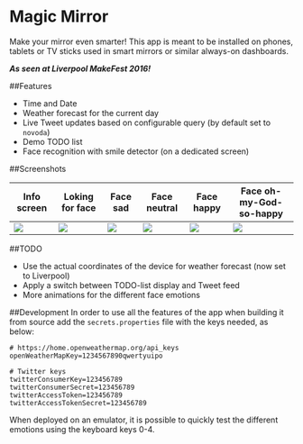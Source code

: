 # Magic Mirror
Make your mirror even smarter!
This app is meant to be installed on phones, tablets or TV sticks used in smart mirrors or similar always-on dashboards.

**_As seen at Liverpool MakeFest 2016!_**

##Features
* Time and Date
* Weather forecast for the current day
* Live Tweet updates based on configurable query (by default set to `novoda`)
* Demo TODO list
* Face recognition with smile detector (on a dedicated screen)

##Screenshots

| Info screen | Loking for face | Face sad | Face neutral | Face happy | Face oh-my-God-so-happy | 
|---|---|---|---|---|---|
|![](screenshots/info_screen.png)|![](screenshots/0_looking.png)|![](screenshots/1_sad.png)|![](screenshots/2_neutral.png) |![](screenshots/3_happy.png)|![](screenshots/4_omgSoHappy.png)|

##TODO
* Use the actual coordinates of the device for weather forecast (now set to Liverpool)
* Apply a switch between TODO-list display and Tweet feed
* More animations for the different face emotions

##Development
In order to use all the features of the app when building it from source add the `secrets.properties` file with the keys needed, as below:
```
# https://home.openweathermap.org/api_keys
openWeatherMapKey=1234567890qwertyuipo

# Twitter keys
twitterConsumerKey=123456789
twitterConsumerSecret=123456789
twitterAccessToken=123456789
twitterAccessTokenSecret=123456789

```

When deployed on an emulator, it is possible to quickly test the different emotions using the keyboard keys 0-4.
